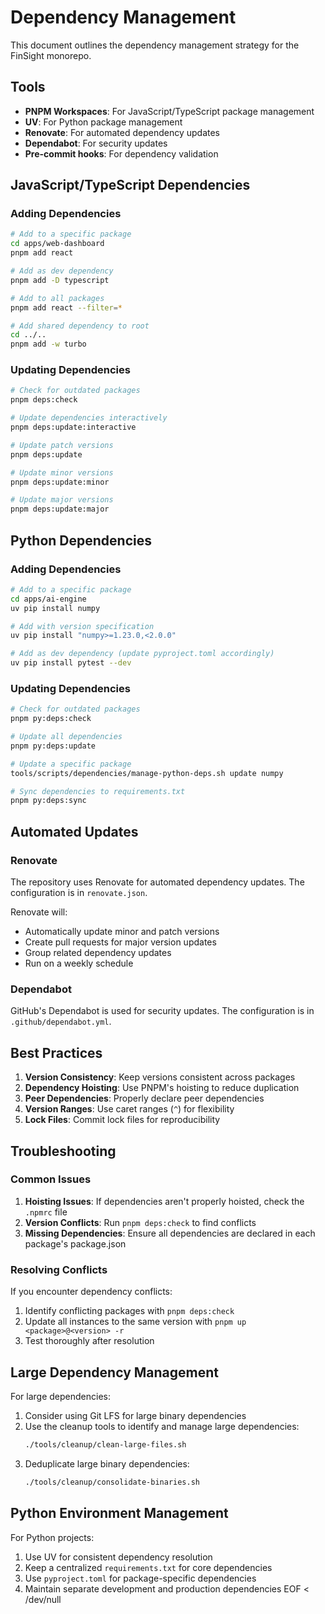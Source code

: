 # Dependency Management

This document outlines the dependency management strategy for the FinSight monorepo.

## Tools

- **PNPM Workspaces**: For JavaScript/TypeScript package management
- **UV**: For Python package management
- **Renovate**: For automated dependency updates
- **Dependabot**: For security updates
- **Pre-commit hooks**: For dependency validation

## JavaScript/TypeScript Dependencies

### Adding Dependencies

```bash
# Add to a specific package
cd apps/web-dashboard
pnpm add react

# Add as dev dependency
pnpm add -D typescript

# Add to all packages
pnpm add react --filter=*

# Add shared dependency to root
cd ../..
pnpm add -w turbo
```

### Updating Dependencies

```bash
# Check for outdated packages
pnpm deps:check

# Update dependencies interactively
pnpm deps:update:interactive

# Update patch versions
pnpm deps:update

# Update minor versions
pnpm deps:update:minor

# Update major versions
pnpm deps:update:major
```

## Python Dependencies

### Adding Dependencies

```bash
# Add to a specific package
cd apps/ai-engine
uv pip install numpy

# Add with version specification
uv pip install "numpy>=1.23.0,<2.0.0"

# Add as dev dependency (update pyproject.toml accordingly)
uv pip install pytest --dev
```

### Updating Dependencies

```bash
# Check for outdated packages
pnpm py:deps:check

# Update all dependencies
pnpm py:deps:update

# Update a specific package
tools/scripts/dependencies/manage-python-deps.sh update numpy

# Sync dependencies to requirements.txt
pnpm py:deps:sync
```

## Automated Updates

### Renovate

The repository uses Renovate for automated dependency updates. The configuration is in `renovate.json`.

Renovate will:
- Automatically update minor and patch versions
- Create pull requests for major version updates
- Group related dependency updates
- Run on a weekly schedule

### Dependabot

GitHub's Dependabot is used for security updates. The configuration is in `.github/dependabot.yml`.

## Best Practices

1. **Version Consistency**: Keep versions consistent across packages
2. **Dependency Hoisting**: Use PNPM's hoisting to reduce duplication
3. **Peer Dependencies**: Properly declare peer dependencies
4. **Version Ranges**: Use caret ranges (`^`) for flexibility
5. **Lock Files**: Commit lock files for reproducibility

## Troubleshooting

### Common Issues

1. **Hoisting Issues**: If dependencies aren't properly hoisted, check the `.npmrc` file
2. **Version Conflicts**: Run `pnpm deps:check` to find conflicts
3. **Missing Dependencies**: Ensure all dependencies are declared in each package's package.json

### Resolving Conflicts

If you encounter dependency conflicts:

1. Identify conflicting packages with `pnpm deps:check`
2. Update all instances to the same version with `pnpm up <package>@<version> -r`
3. Test thoroughly after resolution

## Large Dependency Management

For large dependencies:

1. Consider using Git LFS for large binary dependencies
2. Use the cleanup tools to identify and manage large dependencies:
   ```bash
   ./tools/cleanup/clean-large-files.sh
   ```
3. Deduplicate large binary dependencies:
   ```bash
   ./tools/cleanup/consolidate-binaries.sh
   ```

## Python Environment Management

For Python projects:

1. Use UV for consistent dependency resolution
2. Keep a centralized `requirements.txt` for core dependencies
3. Use `pyproject.toml` for package-specific dependencies
4. Maintain separate development and production dependencies
EOF < /dev/null